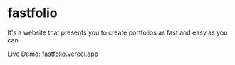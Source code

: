 # fastfolio

It's a website that presents you to create portfolios as fast and easy as you can.

Live Demo: <a href="fastfolio.vercel.app" target="_blank">fastfolio.vercel.app</a>

